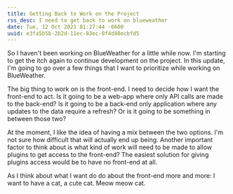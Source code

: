```yaml
---
title: Getting Back to Work on the Project
rss_desc: I need to get back to work on blueweather
date: Tue, 12 Oct 2021 01:27:44 -0600
uuid: e3fa5b5b-2b2d-11ec-83ec-0f4d80ecbfd5
---
```


So I haven't been working on BlueWeather for a little while now. I'm starting
to get the itch again to continue development on the project. In this update,
I'm going to go over a few things that I want to prioritize while working on 
BlueWeather.

The big thing to work on is the front-end. I need to decide how I want the 
front-end to act. Is it going to be a web-app where only API calls are made to 
the back-end? Is it going to be a back-end only application where any updates 
to the data require a refresh? Or is it going to be something in between those 
two?

At the moment, I like the idea of having a mix between the two options. I'm 
not sure how difficult that will actually end up being. Another important 
factor to think about is what kind of work will need to be made to allow 
plugins to get access to the front-end? The easiest solution for giving 
plugins access would be to have no front-end at all.

As I think about what I want do do about the front-end more and more: I want 
to have a cat, a cute cat. Meow meow cat. 